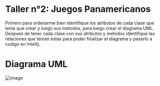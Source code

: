 # Taller n°2: Juegos Panamericanos
Primero para ordenarme bien identifique los atributos de cada clase que tenia que crear y luego sus metodos, para luego crear el diagrama UML. 
Despues de tener cada clase con sus atributos y metodos identifique las relaciones que tenian estas para poder finalizar el diagrama y pasarlo
a codigo en Intellij.

# Diagrama UML 
![image](https://github.com/azambrano02/Taller-n2/assets/146024498/ea44451c-eea3-406b-b73f-c35a6499a6ad)
